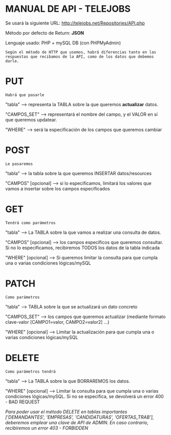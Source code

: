# MANUAL DE API - TELEJOBS

Se usará la siguiente URL:
    http://telejobs.net/Repositories/API.php

Método por defecto de Return:
<b>JSON</b>

Lenguaje usado:
PHP + mySQL DB (con PHPMyAdmin)

    Según el método de HTTP que usemos, habrá diferencias tanto en las respuestas que recibamos de la API, como de los datos que debemos darle.

# PUT
    Habrá que pasarle

"tabla" --> representa la TABLA sobre la que queremos <b>actualizar</b> datos.

"CAMPOS_SET" --> representará el nombre del campo, y el VALOR en sí que queremos updatear.

"WHERE" --> será la especificación de los campos que queremos cambiar


# POST
    Le pasaremos

"tabla" --> la tabla sobre la que queremos INSERTAR datos/resources

"CAMPOS" [opcional] --> si lo especificamos, limitará los valores que vamos a insertar sobre los campos especificados


# GET
    Tendrá como parámetros

"tabla" --> La TABLA sobre la que vamos a realizar una consulta de datos.

"CAMPOS" [opcional] --> los campos específicos que queremos consultar. Si no lo especificamos, recibiremos TODOS los datos de la tabla indicada

"WHERE" [opcional] --> Si queremos limitar la consulta para que cumpla una o varias condiciones lógicas/mySQL


# PATCH
    Como parámetros

"tabla" --> TABLA sobre la que se actualizará un dato concreto

"CAMPOS_SET" --> los campos que queremos actualizar (mediante formato clave-valor [CAMPO1=valor, CAMPO2=valor2] ...)

"WHERE" [opcional] --> Limitar la actualización para que cumpla una o varias condiciones lógicas/mySQL


# DELETE
    Como parámetros tendrá

"tabla" --> La TABLA sobre la que BORRAREMOS los datos.

"WHERE" [opcional] --> Limitar la consulta para que cumpla una o varias condiciones lógicas/mySQL. Si no se especifica, se devolverá un error 400 - BAD REQUEST

*Para poder usar el método DELETE en tablas importantes ['DEMANDANTES', 'EMPRESAS', 'CANDIDATURAS', 'OFERTAS_TRAB'], deberemos emplear una clave de API de ADMIN. En caso contrario, recibiremos un error 403 - FORBIDDEN*